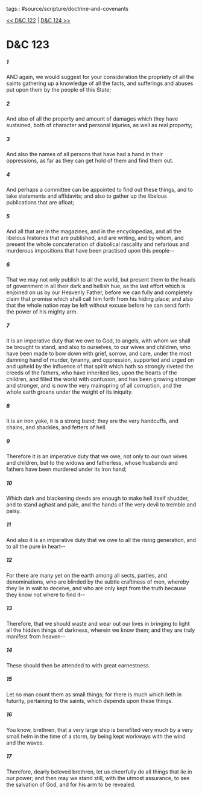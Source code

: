 tags:: #source/scripture/doctrine-and-covenants

[<< D&C 122](/doctrine-and-covenants/D&C_122.md) | [D&C 124 >>](/doctrine-and-covenants/D&C_124.md)

# D&C 123

##### 1

AND again, we would suggest for your consideration the propriety of all the saints gathering up a knowledge of all the facts, and sufferings and abuses put upon them by the people of this State;

##### 2

And also of all the property and amount of damages which they have sustained, both of character and personal injuries, as well as real property;

##### 3

And also the names of all persons that have had a hand in their oppressions, as far as they can get hold of them and find them out.

##### 4

And perhaps a committee can be appointed to find out these things, and to take statements and affidavits; and also to gather up the libelous publications that are afloat;

##### 5

And all that are in the magazines, and in the encyclopedias, and all the libelous histories that are published, and are writing, and by whom, and present the whole concatenation of diabolical rascality and nefarious and murderous impositions that have been practised upon this people--

##### 6

That we may not only publish to all the world, but present them to the heads of government in all their dark and hellish hue, as the last effort which is enjoined on us by our Heavenly Father, before we can fully and completely claim that promise which shall call him forth from his hiding place; and also that the whole nation may be left without excuse before he can send forth the power of his mighty arm.

##### 7

It is an imperative duty that we owe to God, to angels, with whom we shall be brought to stand, and also to ourselves, to our wives and children, who have been made to bow down with grief, sorrow, and care, under the most damning hand of murder, tyranny, and oppression, supported and urged on and upheld by the influence of that spirit which hath so strongly riveted the creeds of the fathers, who have inherited lies, upon the hearts of the children, and filled the world with confusion, and has been growing stronger and stronger, and is now the very mainspring of all corruption, and the whole earth groans under the weight of its iniquity.

##### 8

It is an iron yoke, it is a strong band; they are the very handcuffs, and chains, and shackles, and fetters of hell.

##### 9

Therefore it is an imperative duty that we owe, not only to our own wives and children, but to the widows and fatherless, whose husbands and fathers have been murdered under its iron hand;

##### 10

Which dark and blackening deeds are enough to make hell itself shudder, and to stand aghast and pale, and the hands of the very devil to tremble and palsy.

##### 11

And also it is an imperative duty that we owe to all the rising generation, and to all the pure in heart--

##### 12

For there are many yet on the earth among all sects, parties, and denominations, who are blinded by the subtle craftiness of men, whereby they lie in wait to deceive, and who are only kept from the truth because they know not where to find it--

##### 13

Therefore, that we should waste and wear out our lives in bringing to light all the hidden things of darkness, wherein we know them; and they are truly manifest from heaven--

##### 14

These should then be attended to with great earnestness.

##### 15

Let no man count them as small things; for there is much which lieth in futurity, pertaining to the saints, which depends upon these things.

##### 16

You know, brethren, that a very large ship is benefited very much by a very small helm in the time of a storm, by being kept workways with the wind and the waves.

##### 17

Therefore, dearly beloved brethren, let us cheerfully do all things that lie in our power; and then may we stand still, with the utmost assurance, to see the salvation of God, and for his arm to be revealed.
